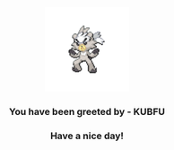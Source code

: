 <p align="center">
            <img src="https://raw.githubusercontent.com/PokeAPI/sprites/master/sprites/pokemon/891.png" width="150" height="150">
          </p>
          <h3 align="center">You have been greeted by - <b>KUBFU</b></h3>
          <h3 align="center">Have a nice day!</h3>
